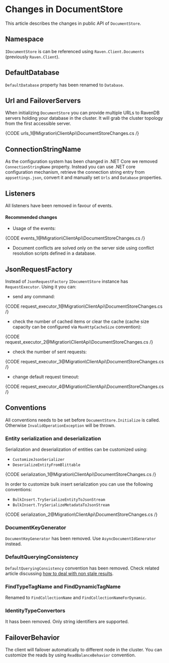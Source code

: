 ﻿# Changes in DocumentStore

This article describes the changes in public API of `DocumentStore`.

## Namespace

`IDocumentStore` is can be referenced using `Raven.Client.Documents` (previously `Raven.Client`).

## DefaultDatabase

`DefaultDatabase` property has been renamed to `Database`.

## Url and FailoverServers

When initializing `DocumentStore` you can provide multiple URLs to RavenDB servers holding your database in the cluster. It will grab the cluster topology from the first accessible server. 

{CODE urls_1@Migration\ClientApi\DocumentStoreChanges.cs /}  

## ConnectionStringName

As the configuration system has been changed in .NET Core we removed `ConnectionStringName` property. Instead you can use .NET core configuration mechanism, retrieve the connection string
entry from `appsettings.json`, convert it and manually set `Urls` and `Database` properties.

## Listeners

All listeners have been removed in favour of events.

#### Recommended changes

- Usage of the events:   

{CODE events_1@Migration\ClientApi\DocumentStoreChanges.cs /}   

- Document conflicts are solved only on the server side using conflict resolution scripts defined in a database.

## JsonRequestFactory

Instead of `JsonRequestFactory` `IDocumentStore` instance has `RequestExecutor`. Using it you can:

  - send any command:

{CODE request_executor_1@Migration\ClientApi\DocumentStoreChanges.cs /}   

  - check the number of cached items or clear the cache (cache size capacity can be configured via `MaxHttpCacheSize` convention):

{CODE request_executor_2@Migration\ClientApi\DocumentStoreChanges.cs /}   

  - check the number of sent requests:

{CODE request_executor_3@Migration\ClientApi\DocumentStoreChanges.cs /}   

- change default request timeout:

{CODE request_executor_4@Migration\ClientApi\DocumentStoreChanges.cs /}  

## Conventions

All conventions needs to be set before `DocumentStore.Initialize` is called. Otherwise `InvalidOperationException` will be thrown.

### Entity serialization and deserialization

Serialization and deserialization of entities can be customized using:

- `CustomizeJsonSerializer`
- `DeserializeEntityFromBlittable`

{CODE serialization_1@Migration\ClientApi\DocumentStoreChanges.cs /}   

In order to customize bulk insert serialization you can use the following conventions:

- `BulkInsert.TrySerializeEntityToJsonStream`
- `BulkInsert.TrySerializeMetadataToJsonStream`

{CODE serialization_2@Migration\ClientApi\DocumentStoreChanges.cs /}   

### DocumentKeyGenerator

`DocumentKeyGenerator` has been removed. Use `AsyncDocumentIdGenerator` instead.


### DefaultQueryingConsistency

`DefaultQueryingConsistency` convention has been removed. Check related article discussing [how to deal with non stale results](../../indexes/stale-indexes).


### FindTypeTagName and FindDynamicTagName

Renamed to `FindCollectionName` and `FindCollectionNameForDynamic`.


### IdentityTypeConvertors

It hass been removed. Only string identifiers are supported.


## FailoverBehavior

The client will failover automatically to different node in the cluster. You can customize the reads by using `ReadBalanceBehavior` convention.


